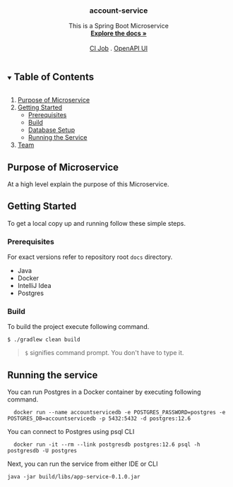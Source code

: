 <div align="center">
  <h3 align="center">account-service</h3>
  <p align="center">
    This is a Spring Boot Microservice
    <br />
    <a href="./docs"><strong>Explore the docs »</strong></a>
    <br />
    <br /> 
    <a href="ci_job_url">CI Job</a>
    .
    <a href="http://localhost:13003/api/account-service/api-docs/swagger-ui/">OpenAPI UI</a>
  </p>
</div>

<!-- TABLE OF CONTENTS -->
<details open="open">
  <summary><h2 style="display: inline-block">Table of Contents</h2></summary>
  <ol>
    <li>
      <a href="#purpose-of-microservice">Purpose of Microservice</a>
    </li>
    <li>
      <a href="#getting-started">Getting Started</a>
      <ul>
        <li><a href="#prerequisites">Prerequisites</a></li>
        <li><a href="#build">Build</a></li>
        <li><a href="#database-setup">Database Setup</a></li>
        <li><a href="#running-the-service">Running the Service</a></li>
      </ul>
    </li>
    <li><a href="#team">Team</a></li>
  </ol>
</details>

## Purpose of Microservice

At a high level explain the purpose of this Microservice.

<!-- GETTING STARTED -->

## Getting Started

To get a local copy up and running follow these simple steps.

### Prerequisites

For exact versions refer to repository root `docs` directory.

* Java
* Docker
* IntelliJ Idea
* Postgres

### Build

To build the project execute following command.

```
$ ./gradlew clean build
```

> `$` signifies command prompt. You don't have to type it.

## Running the service

You can run Postgres in a Docker container by executing following command.

```
  docker run --name accountservicedb -e POSTGRES_PASSWORD=postgres -e POSTGRES_DB=accountservicedb -p 5432:5432 -d postgres:12.6
```

You can connect to Postgres using psql CLI

```
  docker run -it --rm --link postgresdb postgres:12.6 psql -h postgresdb -U postgres
```

Next, you can run the service from either IDE or CLI

```
java -jar build/libs/app-service-0.1.0.jar
```
